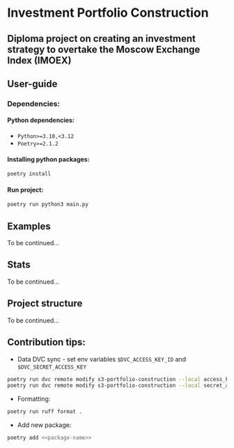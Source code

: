 # Investment Portfolio Construction

## Diploma project on creating an investment strategy to overtake the Moscow Exchange Index (IMOEX)

## User-guide

### Dependencies:

#### Python dependencies:
- `Python>=3.10,<3.12`
- `Poetry>=2.1.2`

#### Installing python packages:
```bash
poetry install
```

#### Run project:

```bash
poetry run python3 main.py
```

## Examples

To be continued...

## Stats

To be continued...


## Project structure

To be continued...


## Contribution tips:

- Data DVC sync - set env variables `$DVC_ACCESS_KEY_ID` and `$DVC_SECRET_ACCESS_KEY`

```bash
poetry run dvc remote modify s3-portfolio-construction --local access_key_id $(DVC_ACCESS_KEY_ID)
poetry run dvc remote modify s3-portfolio-construction --local secret_access_key $(DVC_SECRET_ACCESS_KEY)
```


- Formatting:

```bash
poetry run ruff format .
```

- Add new package:

```bash
poetry add <<package-name>>
```



